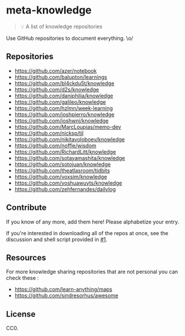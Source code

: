 # meta-knowledge

> 💡 A list of knowledge repositories

Use GitHub repositories to document everything. \o/

## Repositories

- https://github.com/azer/notebook
- https://github.com/balupton/learnings
- https://github.com/bl4ckdu5t/knowledge
- https://github.com/d2s/knowledge
- https://github.com/daniphilia/knowledge
- https://github.com/galileo/knowledge
- https://github.com/hzlmn/week-learning
- https://github.com/joshpierro/knowledge
- https://github.com/joshwnj/knowledge
- https://github.com/MarcLoupias/memo-dev
- https://github.com/nicksp/til
- https://github.com/nikitavoloboev/knowledge
- https://github.com/noffle/wisdom
- https://github.com/RichardLitt/knowledge
- https://github.com/sotayamashita/knowledge
- https://github.com/sotojuan/knowledge
- https://github.com/theatlasroom/tidbits
- https://github.com/voxsim/knowledge
- https://github.com/yoshuawuyts/knowledge
- https://github.com/zehfernandes/dailylog


## Contribute

If you know of any more, add them here! Please alphabetize your entry.

If you're interested in downloading all of the repos at once, see the discussion and shell script provided in [#1](https://github.com/RichardLitt/meta-knowledge/issues/1).

## Resources

For more knowledge sharing repositories that are not personal you can check these :

- https://github.com/learn-anything/maps
- https://github.com/sindresorhus/awesome

## License

CC0.
